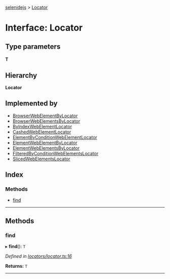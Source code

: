 [selenidejs](../README.md) > [Locator](../interfaces/locator.md)

# Interface: Locator

## Type parameters
#### T 
## Hierarchy

**Locator**

## Implemented by

* [BrowserWebElementByLocator](../classes/browserwebelementbylocator.md)
* [BrowserWebElementsByLocator](../classes/browserwebelementsbylocator.md)
* [ByIndexWebElementLocator](../classes/byindexwebelementlocator.md)
* [CashedWebElementLocator](../classes/cashedwebelementlocator.md)
* [ElementByConditionWebElementLocator](../classes/elementbyconditionwebelementlocator.md)
* [ElementWebElementByLocator](../classes/elementwebelementbylocator.md)
* [ElementWebElementsByLocator](../classes/elementwebelementsbylocator.md)
* [FilteredByConditionWebElementsLocator](../classes/filteredbyconditionwebelementslocator.md)
* [SlicedWebElementsLocator](../classes/slicedwebelementslocator.md)

## Index

### Methods

* [find](locator.md#find)

---

## Methods

<a id="find"></a>

###  find

▸ **find**(): `T`

*Defined in [locators/locator.ts:16](https://github.com/KnowledgeExpert/selenidejs/blob/master/lib/locators/locator.ts#L16)*

**Returns:** `T`

___

